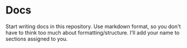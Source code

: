 # Docs
Start writing docs in this repository. Use markdown format, so you don't have to think too much about formatting/structure. I'll add your name to sections assigned to you.
